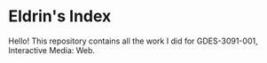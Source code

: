 # Eldrin's Index
Hello! This repository contains all the work I did for GDES-3091-001, Interactive Media: Web.
